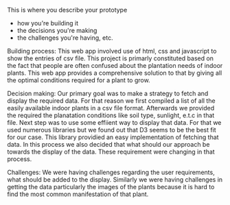 This is where you describe your prototype
- how you're building it
- the decisions you're making
- the challenges you're having, etc.


Building process:
This web app involved use of html, css and javascript to show the entries of csv file. This project is primarly constituted based on the fact that people are often confused about the plantation needs of indoor plants. This web app provides a comprehensive solution to that by giving all the optimal conditions required for a plant to grow. 

Decision making:
Our primary goal was to make a strategy to fetch and display the required data. For that reason we first compiled a list of all the easily available indoor plants in a csv file format. Afterwards we provided the required the planatation conditions like soil type, sunlight, e.t.c in that file. Next step was to use some effiient way to display that data. For that we used numerous libraries but we found out that D3 seems to be the best fit for our case. This library providied an easy implementation of fetching that data. In this process we also decided that what should our approach be towards the display of the data. These requirement were changing in that process.

Challenges:
We were having challenges regarding the user requirements, what should be added to the display. Similarly we were having challenges in getting the data particularly the images of the plants because it is hard to find the most common manifestation of that plant.
